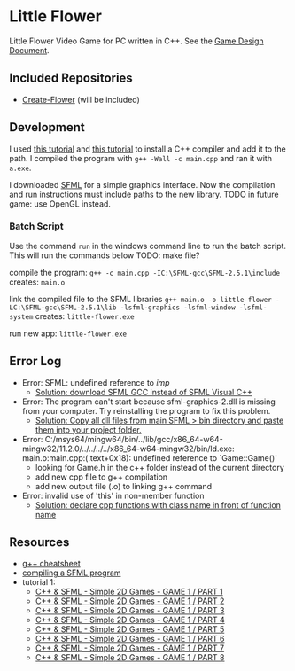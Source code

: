 # Little Flower
Little Flower Video Game for PC written in C++.
See the [Game Design Document](https://www.notion.so/reganwillis/Little-Flower-Puzzles-NFT-Version-Game-Design-Document-3682585ab6324d10b09851c36116ecfa).

## Included Repositories
* [Create-Flower](https://github.com/reganwillis/Randomize-Pixel-Art) (will be included)

## Development
I used [this tutorial](https://code.visualstudio.com/docs/languages/cpp#_example-install-mingwx64) and [this tutorial](https://www.msys2.org/) to install a C++ compiler and add it to the path. I compiled the program with `g++ -Wall -c main.cpp` and ran it with `a.exe`.

I downloaded [SFML](https://www.sfml-dev.org/download/sfml/2.5.1/) for a simple graphics interface. Now the compilation and run instructions must include paths to the new library.
TODO in future game: use OpenGL instead.

### Batch Script
Use the command `run` in the windows command line to run the batch script. This will run the commands below
TODO: make file? 

compile the program:
`g++ -c main.cpp -IC:\SFML-gcc\SFML-2.5.1\include`
creates: `main.o`

link the compiled file to the SFML libraries
`g++ main.o -o little-flower -LC:\SFML-gcc\SFML-2.5.1\lib -lsfml-graphics -lsfml-window -lsfml-system`
creates: `little-flower.exe`

run new app:
`little-flower.exe`

## Error Log
* Error: SFML: undefined reference to _imp_ 
    * [Solution: download SFML GCC instead of SFML Visual C++](https://stackoverflow.com/questions/48661676/sfml-undefined-reference-to-imp)
* Error: The program can't start because sfml-graphics-2.dll is missing from your computer. Try reinstalling the program to fix this problem.
    * [Solution: Copy all dll files from main SFML > bin directory and paste them into your project folder.](https://stackoverflow.com/questions/29242013/sfml-2-1-and-codeblocks-error-sfml-graphics-2-dll-is-missing-from-your-computer/44126418)
* Error: C:/msys64/mingw64/bin/../lib/gcc/x86_64-w64-mingw32/11.2.0/../../../../x86_64-w64-mingw32/bin/ld.exe: main.o:main.cpp:(.text+0x18): undefined reference to `Game::Game()'
    * looking for Game.h in the c++ folder instead of the current directory
    * add new cpp file to g++ compilation
    * add new output file (.o) to linking g++ command
* Error: invalid use of 'this' in non-member function
    * [Solution: declare cpp functions with class name in front of function name](https://stackoverflow.com/questions/9047671/invalid-use-of-this-in-non-member-function)

## Resources
* [g++ cheatsheet](https://bytes.usc.edu/cs104/wiki/gcc/)
* [compiling a SFML program](https://www.sfml-dev.org/tutorials/2.1/start-linux.php#compiling-a-sfml-program)
* tutorial 1:
    * [C++ & SFML - Simple 2D Games - GAME 1 / PART 1](https://www.youtube.com/watch?v=C06eGdy7C6k)
    * [C++ & SFML - Simple 2D Games - GAME 1 / PART 2](https://www.youtube.com/watch?v=kxb0GvBNOGU)
    * [C++ & SFML - Simple 2D Games - GAME 1 / PART 3](https://www.youtube.com/watch?v=LnMO84T7myM)
    * [C++ & SFML - Simple 2D Games - GAME 1 / PART 4](https://www.youtube.com/watch?v=Y4fbvFjtVig)
    * [C++ & SFML - Simple 2D Games - GAME 1 / PART 5](https://www.youtube.com/watch?v=Sil75qOxCW0)
    * [C++ & SFML - Simple 2D Games - GAME 1 / PART 6](https://www.youtube.com/watch?v=K8pMdCJtdCY)
    * [C++ & SFML - Simple 2D Games - GAME 1 / PART 7](https://www.youtube.com/watch?v=oDOgquwEf38)
    * [C++ & SFML - Simple 2D Games - GAME 1 / PART 8](https://www.youtube.com/watch?v=uaB3oK62T34)